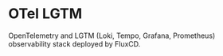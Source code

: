 # OTel LGTM

OpenTelemetry and LGTM (Loki, Tempo, Grafana, Prometheus) observability stack
deployed by FluxCD.
